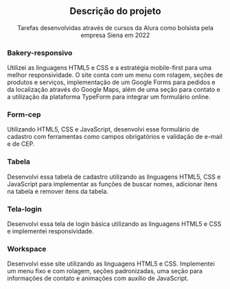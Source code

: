 <h2 align="center">Descrição do projeto</h2>
<p align="center">Tarefas desenvolvidas através de cursos da Alura como bolsista pela empresa Siena em 2022</p>

<h3>Bakery-responsivo</h3>
Utilizei as linguagens HTML5 e CSS e a estratégia mobile-first para uma melhor responsividade. O site conta com um menu com rolagem, seções de produtos e serviços, implementação de um Google Forms para pedidos e da localização através do Google Maps, além de uma seção para contato e a utilização da plataforma TypeForm para integrar um formulário online.

<h3>Form-cep</h3>
Utilizando HTML5, CSS e JavaScript, desenvolvi esse formulário de cadastro com ferramentas como campos obrigatórios e validação de e-mail e de CEP.

<h3>Tabela</h3>
Desenvolvi essa tabela de cadastro utilizando as linguagens HTML5, CSS e JavaScript para implementar as funções de buscar nomes, adicionar itens na tabela e remover itens da tabela.

<h3>Tela-login</h3>
Desenvolvi essa tela de login básica utilizando as linguagens HTML5 e CSS e implementei responsividade.

<h3>Workspace</h3>
Desenvolvi esse site utilizando as linguagens HTML5 e CSS. Implementei um menu fixo e com rolagem, seções padronizadas, uma seção para informações de contato e animações com auxílio de JavaScript.

